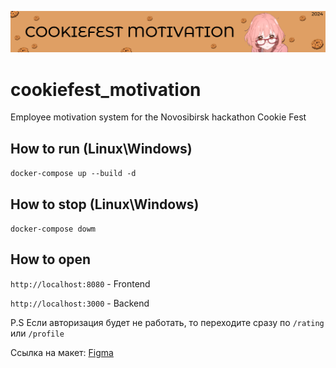 ![header](misc/header.png)

# cookiefest_motivation

Employee motivation system for the Novosibirsk hackathon Cookie Fest

## How to run (Linux\Windows)
`docker-compose up --build -d`

## How to stop (Linux\Windows)
`docker-compose dowm`

## How to open
`http://localhost:8080` - Frontend

`http://localhost:3000` - Backend

P.S
Если авторизация будет не работать, то переходите сразу по `/rating` или `/profile`

Ссылка на макет: [Figma](https://www.figma.com/design/cbXAI21YOHCk1c6HZ2myWo/%D0%A5%D0%B0%D0%BA%D0%B0%D1%82%D0%BE%D0%BD-%D0%9A%D1%83%D0%BA%D0%B8-%D1%84%D0%B5%D1%81%D1%82?node-id=0-1&t=QwmpDbkMrrawvEKM-1)

